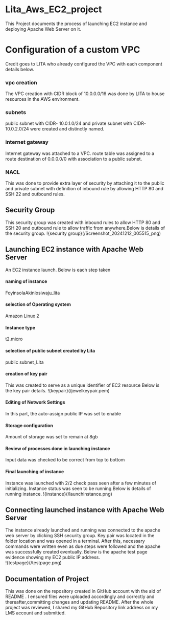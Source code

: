 # Lita_Aws_EC2_project
This Project documents the process of launching EC2 instance and deploying Apache Web Server on it.
# Configuration of a custom VPC
Credit goes to LITA who already configured the VPC with each component details below.
### vpc creation
The VPC creation with CIDR block of 10.0.0.0/16 was done by LITA to house resources in the AWS environment. 
### subnets
public subnet with CIDR- 10.0.1.0/24 and private subnet with CIDR- 10.0.2.0/24 were created and distinctly named.
### internet gateway
Internet gateway was attached to a VPC. route table was assigned to a route destination of 0.0.0.0/0 with association to a public subnet.
### NACL
This was done to provide extra layer of security by attaching it to the public and private subnet with definition of inbound rule by allowing HTTP 80 and SSH 22 and outbound rules.
## Security Group
This security group was created with inbound rules to allow HTTP 80 and SSH 20 and outbound rule to allow traffic from anywhere.Below is details of the security group.                                                                          !{security group}(/Screenshot_20241212_005515_png)
## Launching EC2 instance with Apache Web Server
An EC2 instance launch.
Below is each step taken
#### naming of instance
FoyinsolaAkinlosiwaju_lita
#### selection of Operating system
Amazon Linux 2
#### Instance type
t2.micro
#### selection of public subnet created by Lita
public subnet_Lita
#### creation of key pair
This was created to serve as a unique identifier of EC2 resource
Below is the key pair details.                                                                                            !{keypair}(/jewelkeypair.pem)
#### Editing of Network Settings
In this part, the auto-assign public IP was set to enable
#### Storage configuration
Amount of storage was set to remain at 8gb
#### Review of processes done in launching instance
Input data was checked to be correct from top to bottom
#### Final launching of instance
Instance was launched with 2/2 check pass seen after a few minutes of initializing. Instance status was seen to be running.Below is details of running instance.                                                                             !{instance}(/launchinstance.png)
## Connecting launched instance with Apache Web Server
The instance already launched and running was connected to the apache web server by clicking SSH security group.
Key pair was located in the folder location and was opened in a terminal. After this, necessary commands were written even as due steps were followed and the apache was successfully created eventually. Below is the apache test page evidence showing my EC2 public IP address.                                                
!{testpage}(/testpage.png)
## Documentation of Project
This was done on the repository created in GitHub account with the aid of README .
I ensured files were uploaded accordingly and correctly and thereafter,committing changes and updating README.
After the whole project was reviewed, I shared my GitHub Repository link address on my LMS account and submitted.
